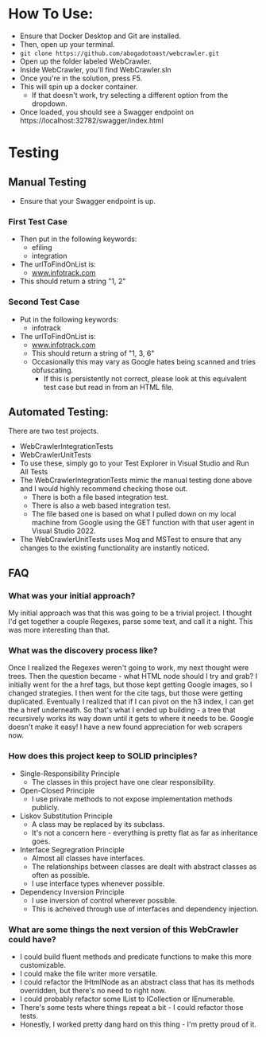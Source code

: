 # How To Use:

 - Ensure that Docker Desktop and Git are installed.
 - Then, open up your terminal.
- `git clone https://github.com/abogadotoast/webcrawler.git`
- Open up the folder labeled WebCrawler.
- Inside WebCrawler, you'll find WebCrawler.sln
- Once you're in the solution, press F5.
- This will spin up a docker container. 
	- If that doesn't work, try selecting a different option from the dropdown.
- Once loaded, you should see a Swagger endpoint on https://localhost:32782/swagger/index.html

# Testing
## Manual Testing
- Ensure that your Swagger endpoint is up.
### First Test Case
- Then put in the following keywords:
	- efiling
	- integration
- The urlToFindOnList is:
	- www.infotrack.com
- This should return a string "1, 2"
### Second Test Case
- Put in the following keywords:
	- infotrack
- The urlToFindOnList is:
	- www.infotrack.com
	- This should return a string of "1, 3, 6"
	- Occasionally this may vary as Google hates being scanned and tries obfuscating. 
		- If this is persistently not correct, please look at this equivalent test case but read in from an HTML file.
	
## Automated Testing:
There are two test projects.
 - WebCrawlerIntegrationTests 
 - WebCrawlerUnitTests
 - To use these, simply go to your Test Explorer in Visual Studio and Run All Tests
 - The WebCrawlerIntegrationTests mimic the manual testing done above and I would highly recommend checking those out. 
	 - There is both a file based integration test.
	 - There is also a web based integration test.
	 - The file based one is based on what I pulled down on my local machine from Google using the GET function with that user agent in Visual Studio 2022.
  - The WebCrawlerUnitTests uses Moq and MSTest to ensure that any changes to the existing functionality are instantly noticed.

## FAQ
### What was your initial approach?
My initial approach was that this was going to be a trivial project. I thought I'd get together a couple Regexes, parse some text, and call it a night. This was more interesting than that. 
### What was the discovery process like?
Once I realized the Regexes weren't going to work, my next thought were trees.
Then the question became - what HTML node should I try and grab?
I initially went for the a href tags, but those kept getting Google images, so I changed strategies.
I then went for the cite tags, but those were getting duplicated.
Eventually I realized that if I can pivot on the h3 index, I can get the a href underneath.
So that's what I ended up building - a tree that recursively works its way down until it gets to where it needs to be.
Google doesn't make it easy! I have a new found appreciation for web scrapers now.
### How does this project keep to SOLID principles?
- Single-Responsibility Principle
	- The classes in this project have one clear responsibility.
- Open-Closed Principle
	- I use private methods to not expose implementation methods publicly. 
- Liskov Substitution Principle
	- A class may be replaced by its subclass.
	- It's not a concern here - everything is pretty flat as far as inheritance goes.
- Interface Segregration Principle
	- Almost all classes have interfaces.
	- The relationships between classes are dealt with abstract classes as often as possible.
	- I use interface types whenever possible.
- Dependency Inversion Principle
	- I use inversion of control wherever possible.
 	- This is acheived through use of interfaces and dependency injection.

### What are some things the next version of this WebCrawler could have?

- I could build fluent methods and predicate functions to make this more customizable.
- I could make the file writer more versatile.
- I could refactor the IHtmlNode as an abstract class that has its methods overridden, but there's no need to right now.
- I could probably refactor some IList to ICollection or IEnumerable.
- There's some tests where things repeat a bit - I could refactor those tests.
- Honestly, I worked pretty dang hard on this thing - I'm pretty proud of it.

